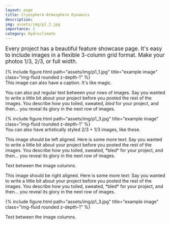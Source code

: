 ```yaml
---
layout: page
title: Cryosphere-Atmosphere Dynamics
description: 
img: assets/img/p1_2.jpg
importance: 1
category: Hydroclimate
---
```


<big> Every project has a beautiful feature showcase page.
It's easy to include images in a flexible 3-column grid format.
Make your photos 1/3, 2/3, or full width. </big>

<div class="row">
    <div class="col-sm mt-3 mt-md-0 text-center">
        {% include figure.html path="assets/img/p1_1.jpg" title="example image" class="img-fluid rounded z-depth-1" %}
    </div>
</div>
<div class="caption">
    This image can also have a caption. It's like magic.
</div>

You can also put regular text between your rows of images.
Say you wanted to write a little bit about your project before you posted the rest of the images.
You describe how you toiled, sweated, *bled* for your project, and then... you reveal its glory in the next row of images.

<div class="row">
    <div class="col-sm-6">
        {% include figure.html path="assets/img/p1_3.jpg" title="example image" class="img-fluid rounded z-depth-1" %}
    </div>
    <div class="caption">
    You can also have artistically styled 2/3 + 1/3 images, like these.
</div>
    <div class="col-sm-6">
        <p> This image should be left aligned. Here is some more text: Say you wanted to write a little bit about your project before you posted the rest of the images.
You describe how you toiled, sweated, *bled* for your project, and then... you reveal its glory in the next row of images.</p>      
</div>
</div>

Text between the image columns. 

<div class="row">
    <div class="col-sm-8">
        <p>This image should be right aligned. Here is some more text: Say you wanted to write a little bit about your project before you posted the rest of the images.
You describe how you toiled, sweated, *bled* for your project, and then... you reveal its glory in the next row of images.</p>
    </div>
    <div class="col-sm-4">
        {% include figure.html path="assets/img/p1_3.jpg" title="example image" class="img-fluid rounded z-depth-1" %}
    </div>
</div>

Text between the image columns.
